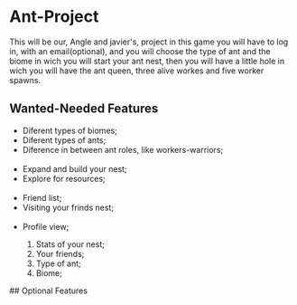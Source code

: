 # Ant-Project
This will be our, Angle and javier's, project in this game you will have to log in, with an email(optional), and you will choose the type of ant and the biome in wich you will start your ant nest, then you will have a little hole in wich you will have the ant queen, three alive workes and five worker spawns.

## Wanted-Needed Features
<ul>
  <li>Diferent types of biomes;</li>
  <li>Diferent types of ants;</li>
  <li>Diference in between ant roles, like workers-warriors;</li><br>

  <li>Expand and build your nest;</li>
  <li>Explore for resources;</li><br>
  
  <li>Friend list;</li>
  <li>Visiting your frinds nest;</li><br>
  
  <li>Profile view;</li>
  <ol>
    <li>Stats of your nest;</li>
    <li>Your friends;</li>
    <li>Type of ant;</li>
    <li>Biome;</li>
  </ol>
</ul>
## Optional Features

